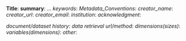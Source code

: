  **Title**:
    **summary**:
...
    *keywords*: 
    *Metadata_Conventions*: 
    *creator_name*: 
    *creator_url*: 
    *creator_email*: 
    *institution*: 
    *acknowledgment*: 

*document/dataset history*:
*data retrieval url/method*:
*dimensions(sizes)*: 
*variables(dimensions)*:
*other*: